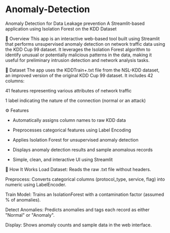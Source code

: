 # Anomaly-Detection
Anomaly Detection for Data Leakage prevention
A Streamlit-based application using Isolation Forest on the KDD Dataset

🚀 Overview
This app is an interactive web-based tool built using Streamlit that performs unsupervised anomaly detection on network traffic data using the KDD Cup 99 dataset. It leverages the Isolation Forest algorithm to identify unusual or potentially malicious patterns in the data, making it useful for preliminary intrusion detection and network analysis tasks.

📂 Dataset
The app uses the KDDTrain+.txt file from the NSL-KDD dataset, an improved version of the original KDD Cup 99 dataset. It includes 42 columns:

41 features representing various attributes of network traffic

1 label indicating the nature of the connection (normal or an attack)

⚙️ Features
- Automatically assigns column names to raw KDD data

- Preprocesses categorical features using Label Encoding

- Applies Isolation Forest for unsupervised anomaly detection

- Displays anomaly detection results and sample anomalous records

- Simple, clean, and interactive UI using Streamlit

🧪 How It Works
Load Dataset: Reads the raw .txt file without headers.

Preprocess: Converts categorical columns (protocol_type, service, flag) into numeric using LabelEncoder.

Train Model: Trains an IsolationForest with a contamination factor (assumed % of anomalies).

Detect Anomalies: Predicts anomalies and tags each record as either "Normal" or "Anomaly".

Display: Shows anomaly counts and sample data in the web interface.
